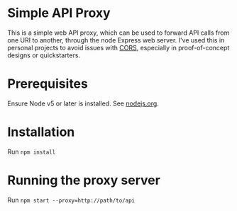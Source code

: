 # Simple API Proxy

This is a simple web API proxy, which can be used to forward API calls from one URI to another,
through the node Express web server.  I've used this in personal projects to avoid issues with
[CORS](https://developer.mozilla.org/en-US/docs/Web/HTTP/Access_control_CORS), especially in
proof-of-concept designs or quickstarters.

# Prerequisites

Ensure Node v5 or later is installed.  See [nodejs.org](https://nodejs.org/en/).

# Installation

Run `npm install`

# Running the proxy server

Run `npm start --proxy=http://path/to/api`
